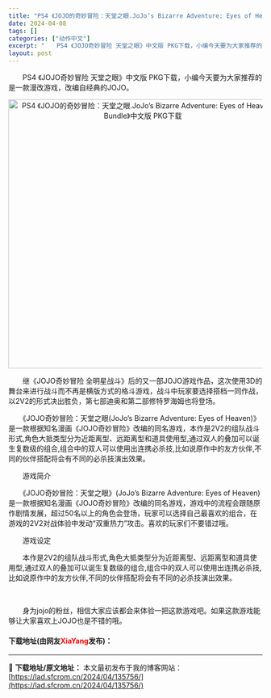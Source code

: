 ```yaml
---
title: "PS4 《JOJO的奇妙冒险：天堂之眼.JoJo’s Bizarre Adventure: Eyes of Heaven Bundle》中文版 PKG下载"
date: 2024-04-08
tags: []
categories: ["动作中文"]
excerpt: "　　PS4 《JOJO奇妙冒险 天堂之眼》中文版 PKG下载，小编今天要为大家推荐的是一款漫改游戏，改编自经典的JOJO。 　　继《JOJO奇妙冒险 全明星战斗》后的又一部JOJO游戏作品，这次使用3D的舞台来进行战斗而不再是横版方式的格斗游戏，战斗中玩家要选择搭档一同作战，以2V2的形式决出胜负，&hellip;"
layout: post
---
```


 <p>　　PS4 《JOJO奇妙冒险 天堂之眼》中文版 PKG下载，小编今天要为大家推荐的是一款漫改游戏，改编自经典的JOJO。</p> <p align="center"><img border="0" src="https://lad.sfcrom.cn/wp-content/uploads/2024/04/20240408_6613574d66c81.webp" width="533" alt="PS4 《JOJO的奇妙冒险：天堂之眼.JoJo’s Bizarre Adventure: Eyes of Heaven Bundle》中文版 PKG下载" /></p> <p>　　继《JOJO奇妙冒险 全明星战斗》后的又一部JOJO游戏作品，这次使用3D的舞台来进行战斗而不再是横版方式的格斗游戏，战斗中玩家要选择搭档一同作战，以2V2的形式决出胜负，第七部迪奥和第二部修特罗海姆也将登场。</p> <p>　　《JOJO奇妙冒险：天堂之眼(JoJo&rsquo;s Bizarre Adventure: Eyes of Heaven)》是一款根据知名漫画《JOJO奇妙冒险》改编的同名游戏，本作是2V2的组队战斗形式,角色大抵类型分为近距离型、远距离型和道具使用型,通过双人的叠加可以诞生复数级的组合,组合中的双人可以使用出连携必杀技,比如说原作中的友方伙伴,不同的伙伴搭配将会有不同的必杀技演出效果。</p> <p>　　游戏简介</p> <p>　　《JOJO奇妙冒险：天堂之眼》(JoJo&rsquo;s Bizarre Adventure: Eyes of Heaven)是一款根据知名漫画《JOJO奇妙冒险》改编的同名游戏，游戏中的流程会跟随原作剧情发展，超过50名以上的角色会登场，玩家可以选择自己最喜欢的组合，在游戏的2V2对战体验中发动&ldquo;双重热力&rdquo;攻击。喜欢的玩家们不要错过哦。</p> <p>　　游戏设定</p> <p>　　本作是2V2的组队战斗形式,角色大抵类型分为近距离型、远距离型和道具使用型,通过双人的叠加可以诞生复数级的组合,组合中的双人可以使用出连携必杀技,比如说原作中的友方伙伴,不同的伙伴搭配将会有不同的必杀技演出效果。</p> <p>&nbsp;</p> <p>　　身为jojo的粉丝，相信大家应该都会来体验一把这款游戏吧。如果这款游戏能够让大家喜欢上JOJO也是不错的哦。</p> <p><h4>下载地址(由网友<font color="red">XiaYang</font>发布)：</h4></p> 

---
📖 **下载地址/原文地址：** 本文最初发布于我的博客网站：[https://lad.sfcrom.cn/2024/04/135756/](https://lad.sfcrom.cn/2024/04/135756/)
